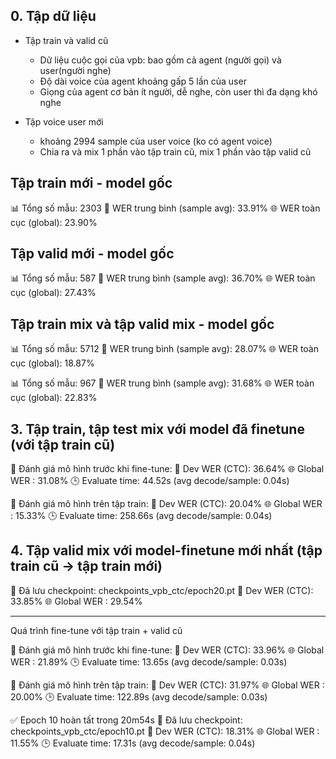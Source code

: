 ## 0. Tập dữ liệu 
- Tập train và valid cũ
    - Dữ liệu cuộc gọi của vpb: bao gồm cả agent (người gọi) và user(người nghe)
    - Độ dài voice của agent khoảng gấp 5 lần của user 
    - Giọng của agent cơ bản ít người, dễ nghe, còn user thì đa dạng khó nghe 

- Tập voice user mới 
    - khoảng 2994 sample của user voice (ko có agent voice)
    - Chia ra và mix 1 phần vào tập train cũ, mix 1 phần vào tập valid cũ 


## Tập train mới - model gốc 
📊 Tổng số mẫu: 2303
🎯 WER trung bình (sample avg): 33.91%
🌐 WER toàn cục   (global):     23.90%

## Tập valid mới - model gốc 
📊 Tổng số mẫu: 587
🎯 WER trung bình (sample avg): 36.70%
🌐 WER toàn cục   (global):     27.43%


## Tập train mix và tập valid mix - model gốc 
📊 Tổng số mẫu: 5712
🎯 WER trung bình (sample avg): 28.07%
🌐 WER toàn cục   (global):     18.87%

📊 Tổng số mẫu: 967
🎯 WER trung bình (sample avg): 31.68%
🌐 WER toàn cục   (global):     22.83%



## 3. Tập train, tập test mix với model đã finetune (với tập train cũ)
🧪 Đánh giá mô hình trước khi fine-tune:
🎯 Dev WER (CTC): 36.64%
🌐 Global WER           : 31.08%
🕒 Evaluate time: 44.52s (avg decode/sample: 0.04s)

🧪 Đánh giá mô hình trên tập train:
🎯 Dev WER (CTC): 20.04%
🌐 Global WER           : 15.33%
🕒 Evaluate time: 258.66s (avg decode/sample: 0.04s)

## 4. Tập valid mix với model-finetune mới nhất (tập train cũ -> tập train mới)
💾 Đã lưu checkpoint: checkpoints_vpb_ctc/epoch20.pt
🎯 Dev WER (CTC): 33.85%
🌐 Global WER           : 29.54%


-----------

Quá trình fine-tune với tập train + valid cũ 

🧪 Đánh giá mô hình trước khi fine-tune:
🎯 Dev WER (CTC): 33.96%
🌐 Global WER           : 21.89%
🕒 Evaluate time: 13.65s (avg decode/sample: 0.03s)

🧪 Đánh giá mô hình trên tập train:
🎯 Dev WER (CTC): 31.97%
🌐 Global WER           : 20.00%
🕒 Evaluate time: 122.89s (avg decode/sample: 0.03s)


✅ Epoch 10 hoàn tất trong 20m54s
💾 Đã lưu checkpoint: checkpoints_vpb_ctc/epoch10.pt
🎯 Dev WER (CTC): 18.31%
🌐 Global WER           : 11.55%
🕒 Evaluate time: 17.31s (avg decode/sample: 0.04s)
